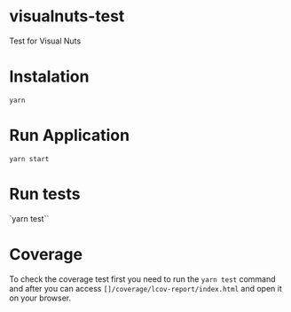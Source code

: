 # visualnuts-test
Test for Visual Nuts

# Instalation
`yarn`

# Run Application
`yarn start`

# Run tests
`yarn test``

# Coverage
To check the coverage test first you need to run the `yarn test` command and after you can access `[]/coverage/lcov-report/index.html` and open it on your browser. 
